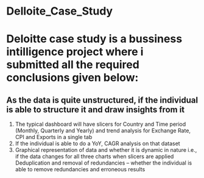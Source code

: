 # Delloite_Case_Study
# Deloitte case study is a bussiness intilligence project where i submitted all the required conclusions given below:

## As the data is quite unstructured, if the individual is able to structure it and draw insights from it
1. The typical dashboard will have slicers for Country and Time period (Monthly, Quarterly and Yearly) and trend analysis for Exchange Rate, CPI and Exports in a single    tab
2. If the individual is able to do a YoY, CAGR analysis on that dataset
3. Graphical representation of data and whether it is dynamic in nature i.e., if the data changes for all three charts when slicers are applied Deduplication and removal    of redundancies – whether the individual is able to remove redundancies and erroneous results
